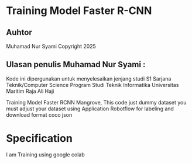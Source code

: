 # Training Model Faster R-CNN

## Auhtor
Muhamad Nur Syami Copyright 2025



## Ulasan penulis Muhamad Nur Syami :
Kode ini dipergunakan untuk menyelesaikan jenjang studi S1 Sarjana Teknik/Computer Science Program Studi Teknik Informatika Universitas Maritim Raja Ali Haji


Training Model Faster RCNN Mangrove, This code just dummy dataset you must adjust your dataset using Application Robotflow  for labeling and download format coco json

# Specification
I am Training using google colab 
